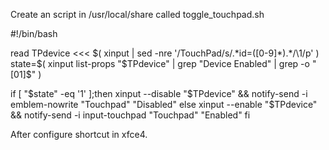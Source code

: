 Create an script in /usr/local/share called toggle_touchpad.sh

#!/bin/bash

read TPdevice <<< $( xinput | sed -nre '/TouchPad/s/.*id=([0-9]*).*/\1/p' )
state=$( xinput list-props "$TPdevice" | grep "Device Enabled" | grep -o "[01]$" )

if [ "$state" -eq '1' ];then
    xinput --disable "$TPdevice" && notify-send -i emblem-nowrite "Touchpad" "Disabled"
else
    xinput --enable "$TPdevice" && notify-send -i input-touchpad "Touchpad" "Enabled"
fi

After configure shortcut in xfce4.
